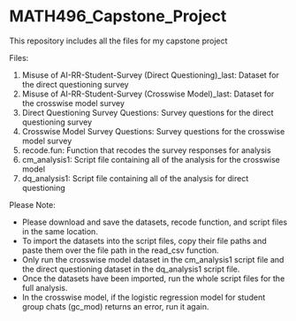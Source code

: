 # MATH496_Capstone_Project
This repository includes all the files for my capstone project

Files:
1. Misuse of AI-RR-Student-Survey (Direct Questioning)_last: Dataset for the direct questioning survey
2. Misuse of AI-RR-Student-Survey (Crosswise Model)_last: Dataset for the crosswise model survey
3. Direct Questioning Survey Questions: Survey questions for the direct questioning survey
4. Crosswise Model Survey Questions: Survey questions for the crosswise model survey
5. recode.fun: Function that recodes the survey responses for analysis
6. cm_analysis1: Script file containing all of the analysis for the crosswise model
7. dq_analysis1: Script file containing all of the analysis for direct questioning

Please Note:
- Please download and save the datasets, recode function, and script files in the same location.
- To import the datasets into the script files, copy their file paths and paste them over the file path in the read_csv function.
- Only run the crosswise model dataset in the cm_analysis1 script file and the direct questioning dataset in the dq_analysis1 script file.
- Once the datasets have been imported, run the whole script files for the full analysis.
- In the crosswise model, if the logistic regression model for student group chats (gc_mod) returns an error, run it again.

